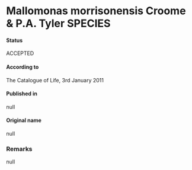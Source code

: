 Mallomonas morrisonensis Croome & P.A. Tyler SPECIES
=======

#### Status
ACCEPTED

#### According to
The Catalogue of Life, 3rd January 2011

#### Published in
null

#### Original name
null

### Remarks
null